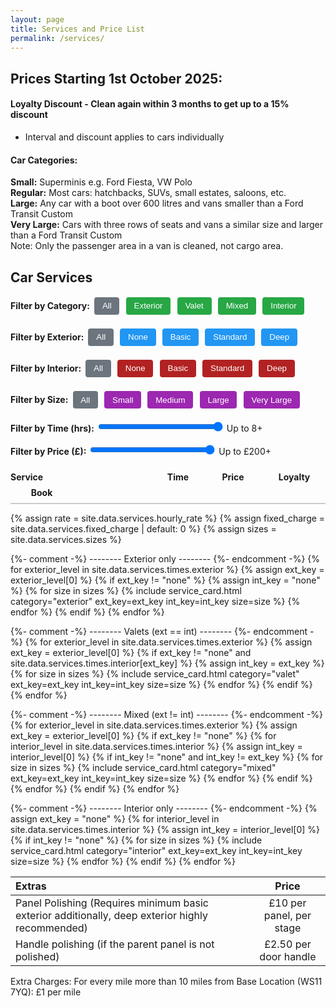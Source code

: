 ```yaml
---
layout: page
title: Services and Price List
permalink: /services/
---
```


## Prices Starting 1st October 2025:

#### Loyalty Discount - Clean again within 3 months to get up to a 15% discount 
 - Interval and discount applies to cars individually

#### Car Categories:
**Small:** Superminis e.g. Ford Fiesta, VW Polo  
**Regular:** Most cars: hatchbacks, SUVs, small estates, saloons, etc.  
**Large:** Any car with a boot over 600 litres and vans smaller than a Ford Transit Custom  
**Very Large:** Cars with three rows of seats and vans a similar size and larger than a Ford Transit Custom  
Note: Only the passenger area in a van is cleaned, not cargo area.  

<h2 style="margin-bottom:1rem;">Car Services</h2>

<!-- Filter Controls -->
<div style="margin-bottom:1rem;">
  <strong>Filter by Category:</strong>
  <button onclick="filterServices('all')" style="display:inline-block;padding:0.4rem 0.8rem;margin:0.2rem;
               background:#6c757d;color:#fff;border:none;border-radius:4px;cursor:pointer;">All</button>
  <button onclick="filterServices('exterior')" style="display:inline-block;padding:0.4rem 0.8rem;margin:0.2rem;
               background:#28a745;color:#fff;border:none;border-radius:4px;cursor:pointer;">Exterior</button>
  <button onclick="filterServices('valet')" style="display:inline-block;padding:0.4rem 0.8rem;margin:0.2rem;
               background:#28a745;color:#fff;border:none;border-radius:4px;cursor:pointer;">Valet</button>
  <button onclick="filterServices('mixed')" style="display:inline-block;padding:0.4rem 0.8rem;margin:0.2rem;
               background:#28a745;color:#fff;border:none;border-radius:4px;cursor:pointer;">Mixed</button>
  <button onclick="filterServices('interior')" style="display:inline-block;padding:0.4rem 0.8rem;margin:0.2rem;
               background:#28a745;color:#fff;border:none;border-radius:4px;cursor:pointer;">Interior</button>
</div>

<div style="margin-bottom:1rem;">
  <strong>Filter by Exterior:</strong>
  <button onclick="filterExterior('all')"
          style="display:inline-block;padding:0.4rem 0.8rem;margin:0.2rem;
                 background:#6c757d;color:#fff;border:none;border-radius:4px;cursor:pointer;">
    All
  </button>
  <button onclick="filterExterior('none')"
          style="display:inline-block;padding:0.4rem 0.8rem;margin:0.2rem;
                 background:#2196f3;color:#fff;border:none;border-radius:4px;cursor:pointer;">
    None
  </button>
  <button onclick="filterExterior('basic')"
          style="display:inline-block;padding:0.4rem 0.8rem;margin:0.2rem;
                 background:#2196f3;color:#fff;border:none;border-radius:4px;cursor:pointer;">
    Basic
  </button>
  <button onclick="filterExterior('standard')"
          style="display:inline-block;padding:0.4rem 0.8rem;margin:0.2rem;
                 background:#2196f3;color:#fff;border:none;border-radius:4px;cursor:pointer;">
    Standard
  </button>
  <button onclick="filterExterior('deep')"
          style="display:inline-block;padding:0.4rem 0.8rem;margin:0.2rem;
                 background:#2196f3;color:#fff;border:none;border-radius:4px;cursor:pointer;">
    Deep
  </button>
</div>

<div style="margin-bottom:1rem;">
  <strong>Filter by Interior:</strong>
  <button onclick="filterInterior('all')"
          style="display:inline-block;padding:0.4rem 0.8rem;margin:0.2rem;
                 background:#6c757d;color:#fff;border:none;border-radius:4px;cursor:pointer;">
    All
  </button>
  <button onclick="filterInterior('none')"
          style="display:inline-block;padding:0.4rem 0.8rem;margin:0.2rem;
                 background:#B22222;color:#fff;border:none;border-radius:4px;cursor:pointer;">
    None
  </button>
  <button onclick="filterInterior('basic')"
          style="display:inline-block;padding:0.4rem 0.8rem;margin:0.2rem;
                 background:#B22222;color:#fff;border:none;border-radius:4px;cursor:pointer;">
    Basic
  </button>
  <button onclick="filterInterior('standard')"
          style="display:inline-block;padding:0.4rem 0.8rem;margin:0.2rem;
                 background:#B22222;color:#fff;border:none;border-radius:4px;cursor:pointer;">
    Standard
  </button>
  <button onclick="filterInterior('deep')"
          style="display:inline-block;padding:0.4rem 0.8rem;margin:0.2rem;
                 background:#B22222;color:#fff;border:none;border-radius:4px;cursor:pointer;">
    Deep
  </button>
</div>

<div style="margin-bottom:1rem;">
  <strong>Filter by Size:</strong>
  <button onclick="filterSize('all')" style="display:inline-block;padding:0.4rem 0.8rem;margin:0.2rem;
               background:#6c757d;color:#fff;border:none;border-radius:4px;cursor:pointer;">All</button>
  <button onclick="filterSize('small')" style="display:inline-block;padding:0.4rem 0.8rem;margin:0.2rem;
               background:#9c27b0;color:#fff;border:none;border-radius:4px;cursor:pointer;">Small</button>
  <button onclick="filterSize('medium')" style="display:inline-block;padding:0.4rem 0.8rem;margin:0.2rem;
               background:#9c27b0;color:#fff;border:none;border-radius:4px;cursor:pointer;">Medium</button>
  <button onclick="filterSize('large')" style="display:inline-block;padding:0.4rem 0.8rem;margin:0.2rem;
               background:#9c27b0;color:#fff;border:none;border-radius:4px;cursor:pointer;">Large</button>
  <button onclick="filterSize('very-large')" style="display:inline-block;padding:0.4rem 0.8rem;margin:0.2rem;
               background:#9c27b0;color:#fff;border:none;border-radius:4px;cursor:pointer;">Very Large</button>
</div>

<div style="margin-bottom:1rem;">
  <strong>Filter by Time (hrs):</strong>
  <input type="range" id="timeSlider" min="1" max="8" value="8" step="1"
         oninput="updateTimeFilter(this.value)"
         style="width:200px;">
  <span id="timeValue">Up to 8+</span>
</div>

<div style="margin-bottom:1rem;">
  <strong>Filter by Price (£):</strong>
  <input type="range" id="priceSlider" min="10" max="200" value="200" step="10"
         oninput="updatePriceFilter(this.value)"
         style="width:200px;">
  <span id="priceValue">Up to £200+</span>
</div>

<!-- Service Cards -->
<div id="services-container" style="width:100%;max-width:1000px;margin:0 auto;">
    <div style="display:flex;flex-wrap:wrap;align-items:center;gap:8px;font-weight:bold;border-bottom:2px solid #ccc;padding:0.5rem 0;">
    <div style="flex:1;min-width:200px;white-space:nowrap;">Service</div>
    <div style="flex:0 0 80px;text-align:center;white-space:nowrap;">Time</div>
    <div style="flex:0 0 80px;text-align:center;white-space:nowrap;">Price</div>
    <div style="flex:0 0 100px;text-align:center;white-space:nowrap;">Loyalty</div>
    <div style="flex:0 0 100px;text-align:center;white-space:nowrap;">Book</div>
    </div>

  {% assign rate = site.data.services.hourly_rate %}
  {% assign fixed_charge = site.data.services.fixed_charge | default: 0 %}
  {% assign sizes = site.data.services.sizes %}

  {%- comment -%} -------- Exterior only -------- {%- endcomment -%}
  {% for exterior_level in site.data.services.times.exterior %}
    {% assign ext_key = exterior_level[0] %}
    {% if ext_key != "none" %}
      {% assign int_key = "none" %}
      {% for size in sizes %}
        {% include service_card.html category="exterior" ext_key=ext_key int_key=int_key size=size %}
      {% endfor %}
    {% endif %}
  {% endfor %}

  {%- comment -%} -------- Valets (ext == int) -------- {%- endcomment -%}
  {% for exterior_level in site.data.services.times.exterior %}
    {% assign ext_key = exterior_level[0] %}
    {% if ext_key != "none" and site.data.services.times.interior[ext_key] %}
      {% assign int_key = ext_key %}
      {% for size in sizes %}
        {% include service_card.html category="valet" ext_key=ext_key int_key=int_key size=size %}
      {% endfor %}
    {% endif %}
  {% endfor %}

  {%- comment -%} -------- Mixed (ext != int) -------- {%- endcomment -%}
  {% for exterior_level in site.data.services.times.exterior %}
    {% assign ext_key = exterior_level[0] %}
    {% if ext_key != "none" %}
      {% for interior_level in site.data.services.times.interior %}
        {% assign int_key = interior_level[0] %}
        {% if int_key != "none" and int_key != ext_key %}
          {% for size in sizes %}
            {% include service_card.html category="mixed" ext_key=ext_key int_key=int_key size=size %}
          {% endfor %}
        {% endif %}
      {% endfor %}
    {% endif %}
  {% endfor %}

  {%- comment -%} -------- Interior only -------- {%- endcomment -%}
  {% assign ext_key = "none" %}
  {% for interior_level in site.data.services.times.interior %}
    {% assign int_key = interior_level[0] %}
    {% if int_key != "none" %}
      {% for size in sizes %}
        {% include service_card.html category="interior" ext_key=ext_key int_key=int_key size=size %}
      {% endfor %}
    {% endif %}
  {% endfor %}
</div>

<!-- Filtering Script -->
<script>
let currentCategory = 'all';
let currentExterior = 'all';
let currentInterior = 'all';
let currentSize = 'all';
let currentTime = 8;   // hours
let currentPrice = 200; // £

function filterServices(category) { currentCategory = category; applyFilters(); }
function filterExterior(depth) { currentExterior = depth; applyFilters(); }
function filterInterior(depth) { currentInterior = depth; applyFilters(); }
function filterSize(size) { currentSize = size; applyFilters(); }

function updateTimeFilter(val) {
  currentTime = parseInt(val);
  document.getElementById('timeValue').innerText = (val == 8) ? "Up to 8+" : "Up to " + val + " hrs";
  applyFilters();
}
function updatePriceFilter(val) {
  currentPrice = parseInt(val);
  document.getElementById('priceValue').innerText = (val == 200) ? "Up to £200+" : "Up to £" + val;
  applyFilters();
}

function applyFilters() {
  const cards = document.querySelectorAll('.service-card');
  cards.forEach(card => {
    const matchCategory = (currentCategory === 'all' || card.dataset.category === currentCategory);
    const matchExterior = (currentExterior === 'all' || card.dataset.exterior === currentExterior);
    const matchInterior = (currentInterior === 'all' || card.dataset.interior === currentInterior);
    const matchSize = (currentSize === 'all' || card.dataset.size === currentSize);

    const time = parseInt(card.dataset.time);
    const price = parseInt(card.dataset.price);
    const matchTime = (time <= currentTime || currentTime === 8); // 8 means 8+
    const matchPrice = (price <= currentPrice || currentPrice === 200); // 200 means 200+

    card.style.display = (matchCategory && matchExterior && matchInterior && matchSize && matchTime && matchPrice)
      ? 'flex'
      : 'none';
  });
}
</script>


| Extras | Price |
|:---|:---:|
| Panel Polishing (Requires minimum basic exterior additionally, deep exterior highly recommended) | £10 per panel, per stage | 
| Handle polishing (if the parent panel is not polished) | £2.50 per door handle |

Extra Charges:
For every mile more than 10 miles from Base Location (WS11 7YQ): £1 per mile



<script>
function showDescription(text) {
  alert(text);
}
</script>

<script type="text/javascript">
  (function (C, A, L) {
    let p = function (a, ar) { a.q.push(ar); };
    let d = C.document;
    C.Cal = C.Cal || function () {
      let cal = C.Cal; let ar = arguments;
      if (!cal.loaded) {
        cal.ns = {}; cal.q = cal.q || [];
        d.head.appendChild(d.createElement("script")).src = A;
        cal.loaded = true;
      }
      if (ar[0] === L) {
        const api = function () { p(api, arguments); };
        const namespace = ar[1];
        api.q = api.q || [];
        if (typeof namespace === "string") {
          cal.ns[namespace] = cal.ns[namespace] || api;
          p(cal.ns[namespace], ar);
          p(cal, ["initNamespace", namespace]);
        } else p(cal, ar);
        return;
      }
      p(cal, ar);
    };
  })(window, "https://app.cal.com/embed/embed.js", "init");
  Cal("init", { origin: "https://app.cal.com" });
</script>


<!-- Service Description Modal -->
<div id="serviceModal" style="display:none;position:fixed;top:0;left:0;width:100%;height:100%;
     background:rgba(0,0,0,0.6);z-index:9999;align-items:center;justify-content:center;">
  <div style="background:#fff;padding:1.5rem;border-radius:8px;max-width:500px;width:90%;position:relative;">
    <span onclick="closeServiceModal()" 
          style="position:absolute;top:0.5rem;right:0.75rem;cursor:pointer;font-size:1.2rem;font-weight:bold;">&times;</span>
    <div id="serviceModalContent" style="white-space:pre-line;"></div>
  </div>
</div>

<script>
function openServiceModal(text) {
  document.getElementById('serviceModalContent').innerText = text;
  document.getElementById('serviceModal').style.display = 'flex';
}
function closeServiceModal() {
  document.getElementById('serviceModal').style.display = 'none';
}
// Optional: close when clicking outside the box
document.getElementById('serviceModal').addEventListener('click', function(e) {
  if (e.target.id === 'serviceModal') closeServiceModal();
});
</script>